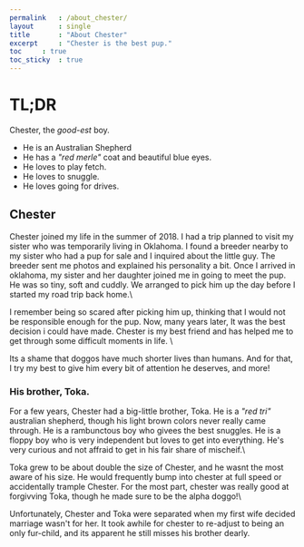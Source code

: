 ```yaml
---
permalink	: /about_chester/
layout		: single
title		: "About Chester"
excerpt		: "Chester is the best pup."
toc		: true
toc_sticky	: true
---
```


# TL;DR
Chester, the *good-est* boy.
* He is an Australian Shepherd
* He has a *"red merle"* coat and beautiful blue eyes.
* He loves to play fetch.
* He loves to snuggle.
* He loves going for drives.

## Chester
Chester joined my life in the summer of 2018. I had a trip planned to visit my sister who was temporarily living in Oklahoma. I found a breeder nearby to my sister who had a pup for sale
and I inquired about the little guy. The breeder sent me photos and explained his personality a bit. Once I arrived in oklahoma, my sister and her daughter joined me in going to meet the 
pup. He was so tiny, soft and cuddly. We arranged to pick him up the day before I started my road trip back home.\

I remember being so scared after picking him up, thinking that I would not be responsible enough for the pup. Now, many years later, It was the best decision i could have made. Chester is 
my best friend and has helped me to get through some difficult moments in life. \

Its a shame that doggos have much shorter lives than humans. And for that, I try my best to give him every bit of attention he deserves, and more! 

### His brother, Toka.
For a few years, Chester had a big-little brother, Toka. He is a *"red tri"* australian shepherd, though his light brown colors never really came through. He is a rambunctous boy who
givees the best snuggles. He is a floppy boy who is very independent but loves to get into everything. He's very curious and not affraid to get in his fair share of mischeif.\

Toka grew to be about double the size of Chester, and he wasnt the most aware of his size. He would frequently bump into chester at full speed or accidentally trample Chester. For the 
most part, chester was really good at forgivving Toka, though he made sure to be the alpha doggo!\

Unfortunately, Chester and Toka were separated when my first wife decided marriage wasn't for her. It took awhile for chester to re-adjust to being an only fur-child, and its apparent he 
still misses his brother dearly.


